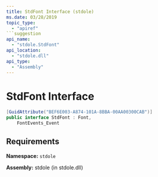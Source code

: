 ```yaml
---
title: StdFont Interface (stdole)
ms.date: 03/28/2019
topic_type:
  - "apiref"
```suggestion
api_name:
  - "stdole.StdFont"
api_location:
  - "stdole.dll"
api_type:
  - "Assembly"
---
```

# StdFont Interface

```csharp
[GuidAttribute("BEF6E003-A874-101A-8BBA-00AA00300CAB")]
public interface StdFont : Font, 
	FontEvents_Event
```

## Requirements

**Namespace:** `stdole`

**Assembly:** stdole (in stdole.dll)
